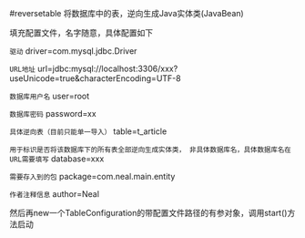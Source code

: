 #reversetable
将数据库中的表，逆向生成Java实体类(JavaBean)

填充配置文件，名字随意，具体配置如下

`驱动`
driver=com.mysql.jdbc.Driver

`URL地址`
url=jdbc:mysql://localhost:3306/xxx?useUnicode=true&characterEncoding=UTF-8

`数据库用户名`
user=root

`数据库密码`
password=xx

`具体逆向表（目前只能单一导入）`
table=t_article

`用于标识是否将该数据库下的所有表全部逆向生成实体类，
非具体数据库名，具体数据库名在URL需要填写`
database=xxx

`需要存入到的包`
package=com.neal.main.entity

`作者注释信息`
author=Neal

然后再new一个TableConfiguration的带配置文件路径的有参对象，调用start()方法启动
